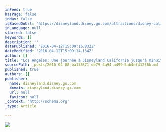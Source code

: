 ```yaml
---
inFeed: true
hasPage: false
inNav: false
isBasedOnUrl: 'https://disneyland.disney.go.com/attractions/disney-california-adventure/radiator-springs-racers/'
inLanguage: null
starred: false
keywords: []
description: ''
datePublished: '2016-04-12T15:09:16.832Z'
dateModified: '2016-04-12T15:09:14.134Z'
author: []
title: "Los Angeles: Une journée à Disneyland California jusqu'à minuit"
sourcePath: _posts/2016-04-08-ba135871-de79-4a94-a499-5ab4ef41256b.md
published: true
authors: []
publisher:
  name: disneyland.disney.go.com
  domain: disneyland.disney.go.com
  url: null
  favicon: null
_context: 'http://schema.org'
_type: Article

---
```

![](https://s3-us-west-2.amazonaws.com/the-grid-img/p/97dc0c17690cfe4ca841efcc2306bd67df84f270.jpg)